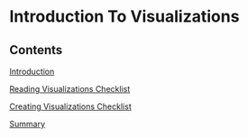 <!-- Copyright (C)  Google, Runestone Interactive LLC
  This work is licensed under the Creative Commons Attribution-ShareAlike 4.0
  International License. To view a copy of this license, visit
  http://creativecommons.org/licenses/by-sa/4.0/. -->

Introduction To Visualizations
==============================

Contents
--------

[Introduction](introduction.md)

[Reading Visualizations Checklist](reading_visualizations_checklist.md)

[Creating Visualizations Checklist](creating_visualizations_checklist.md)

[Summary](summary.md)

